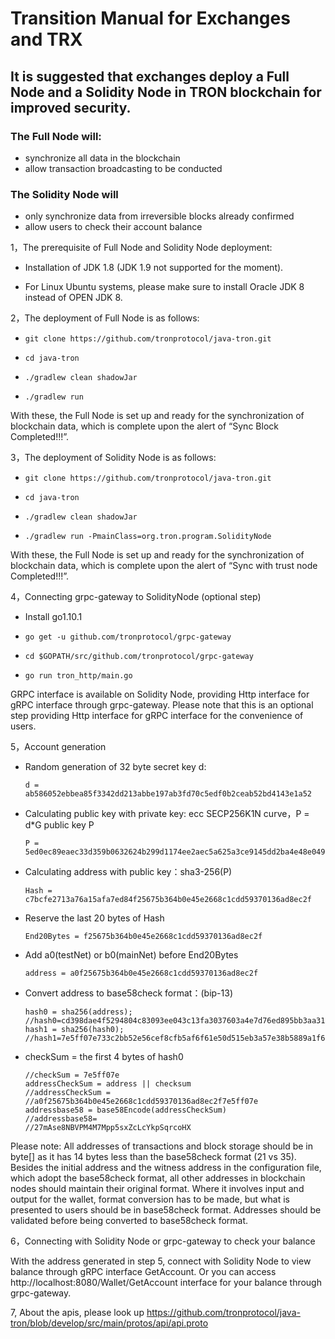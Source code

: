 # Transition Manual for Exchanges and TRX

## It is suggested that exchanges deploy a Full Node and a Solidity Node in TRON blockchain for improved security. 

### The Full Node will:
- synchronize all data in the blockchain
- allow transaction broadcasting to be conducted

### The Solidity Node will
- only synchronize data from irreversible blocks already confirmed
- allow users to check their account balance

1，The prerequisite of Full Node and Solidity Node deployment:  

+ Installation of JDK 1.8 (JDK 1.9 not supported for the moment).

+ For Linux Ubuntu systems, please make sure to install Oracle JDK 8 instead of OPEN JDK 8.

2，The deployment of Full Node is as follows:

   +     git clone https://github.com/tronprotocol/java-tron.git  
       
   +     cd java-tron
      
   +     ./gradlew clean shadowJar
     
   +     ./gradlew run  
   
With these, the Full Node is set up and ready for the synchronization of blockchain data, which is complete upon the alert of “Sync Block Completed!!!”.

3，The deployment of Solidity Node is as follows:  
   
   +     git clone https://github.com/tronprotocol/java-tron.git  
   
   +     cd java-tron  
   
   +     ./gradlew clean shadowJar  
   
   +     ./gradlew run -PmainClass=org.tron.program.SolidityNode

With these, the Full Node is set up and ready for the synchronization of blockchain data, which is complete upon the alert of “Sync with trust node Completed!!!”.

4，Connecting grpc-gateway to SolidityNode (optional step)

+ Install go1.10.1

+     go get -u github.com/tronprotocol/grpc-gateway

+     cd $GOPATH/src/github.com/tronprotocol/grpc-gateway

+     go run tron_http/main.go

GRPC interface is available on Solidity Node, providing Http interface for gRPC interface through grpc-gateway. Please note that this is an optional step providing Http interface for gRPC interface for the convenience of users.

5，Account generation

+ Random generation of 32 byte secret key d:

      d = ab586052ebbea85f3342dd213abbe197ab3fd70c5edf0b2ceab52bd4143e1a52

+ Calculating public key with private key: ecc SECP256K1N curve，P = d*G public key P 

      P = 5ed0ec89eaec33d359b0632624b299d1174ee2aec5a625a3ce9145dd2ba4e48e049327d454fbf7ec700a9464f87dc4b73a592e27fd0d6d1fe7faf302e9f63306

+ Calculating address with public key：sha3-256(P) 

      Hash = c7bcfe2713a76a15afa7ed84f25675b364b0e45e2668c1cdd59370136ad8ec2f

+ Reserve the last 20 bytes of Hash

      End20Bytes = f25675b364b0e45e2668c1cdd59370136ad8ec2f

+ Add a0(testNet) or b0(mainNet) before End20Bytes 

      address = a0f25675b364b0e45e2668c1cdd59370136ad8ec2f

+ Convert address to base58check format：(bip-13)

      hash0 = sha256(address);
      //hash0=cd398dae4f5294804c83093ee043c13fa3037603a4e7d76ed895bb3aa316e93
      hash1 = sha256(hash0);
      //hash1=7e5ff07e733c2bb52e56cef8cfb5af6f61e50d515eb3a57e38b5889a1f653ac8

+ checkSum = the first 4 bytes of hash0

      //checkSum = 7e5ff07e
      addressCheckSum = address || checksum
      //addressCheckSum = //a0f25675b364b0e45e2668c1cdd59370136ad8ec2f7e5ff07e
      addressbase58 = base58Encode(addressCheckSum)
      //addressbase58=
      //27mAse8NBVPM4M7Mpp5sxZcLcYkpSqrcoHX

Please note: All addresses of transactions and block storage should be in byte[] as it has 14 bytes less than the base58check format (21 vs 35). Besides the initial address and the witness address in the configuration file, which adopt the base58check format, all other addresses in blockchain nodes should maintain their original format. Where it involves input and output for the wallet, format conversion has to be made, but what is presented to users should be in base58check format. Addresses should be validated before being converted to base58check format.

6，Connecting with Solidity Node or grpc-gateway to check your balance

With the address generated in step 5, connect with Solidity Node to view balance through gRPC interface GetAccount. Or you can access http://localhost:8080/Wallet/GetAccount interface for your balance through grpc-gateway.

7, About the apis, please look up https://github.com/tronprotocol/java-tron/blob/develop/src/main/protos/api/api.proto 
